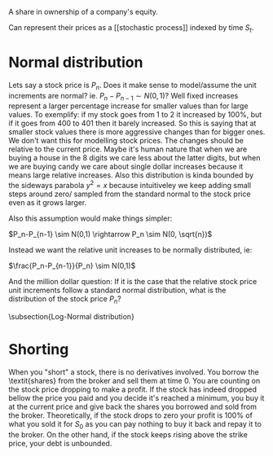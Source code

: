 
A share in ownership of a company's equity. 


Can represent their prices as a [[stochastic process]] indexed by time $S_t$.

# Normal distribution

Lets say a stock price is $P_n$. Does it make sense to model/assume the unit increments are normal? ie. $P_n-P_{n-1} \sim N(0,1)$?  Well fixed increases represent a larger percentage increase for smaller values than for large values. To exemplify: if my stock goes from 1 to 2 it increased by 100\%, but if it goes from 400 to 401 then it barely increased. So this is saying that at smaller stock values there is more aggressive changes than for bigger ones. We don't want this for modelling stock prices. The changes should be relative to the current price. Maybe it's human nature that when we are buying a house in the 8 digits we care less about the latter digits, but when we are buying candy we care about single dollar increases because it means large relative increases. Also this distribution is kinda bounded by the sideways parabola $y^2=x$ because intuitiveley we keep adding small steps around zero/ sampled from the standard normal to the stock price even as it grows larger. 


Also this assumption would make things simpler:

$P_n-P_{n-1} \sim N(0,1)  \rightarrow P_n \sim N(0, \sqrt{n})$

  
Instead we want the relative unit increases to be normally distributed, ie:

$\frac{P_n-P_{n-1}}{P_n} \sim N(0,1)$

  

And the million dollar question: If it is the case that the relative stock price unit increments follow a standard normal distribution, what is the distribution of the stock price $P_n$?



\subsection{Log-Normal distribution}




# Shorting

When you "short" a stock, there is no derivatives involved. You borrow the \textit{shares} from the broker and sell them at time 0. You are counting on the stock price dropping to make a profit. If the stock has indeed dropped bellow the price you paid and you decide it's reached a minimum, you buy it at the current price and give back the shares you borrowed and sold from the broker. Theoretically, if the stock drops to zero your profit is 100\% of what you sold it for $S_0$ as you can pay nothing to buy it back and repay it to the broker. On the other hand, if the stock keeps rising above the strike price, your debt is unbounded.
